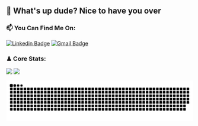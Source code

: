 ## 👋 What's up dude? Nice to have you over

### 📫 You Can Find Me On:
[![Linkedin Badge](https://img.shields.io/badge/-LinkedIn-blue?style=for-the-badge&logo=Linkedin&logoColor=white&link=https://www.linkedin.com/in/luccas-specht/)](https://www.linkedin.com/in/luccas-specht/)
[![Gmail Badge](https://img.shields.io/badge/Gmail-red?style=for-the-badge&logo=gmail&logoColor=white&link=mailto:luccasspecht70@gmail.com)](mailto:luccasspecht70@gmail.com)

### ♟ Core Stats:
<div>
  <img height="145em" src="https://github-readme-stats.vercel.app/api?username=luccas-specht&hide=contribs,issues&show_icons=true&theme=tokyonight&include_all_commits=true&count_private=true"/>
  <img height="145em" src="https://github-readme-stats.vercel.app/api/top-langs/?username=luccas-specht&hide=objective-c,python,html,css,ruby,starlark,shell,scss,handlebars&layout=compact&langs_count=7&theme=tokyonight"/>
</div>

![Snake animation](https://github.com/luccas-specht/luccas-specht/blob/output/github-contribution-grid-snake.svg)

